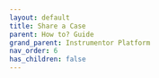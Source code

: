 ```yaml
---
layout: default
title: Share a Case
parent: How to? Guide
grand_parent: Instrumentor Platform
nav_order: 6
has_children: false
---
```

